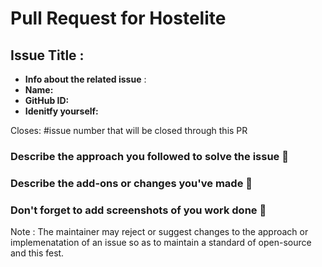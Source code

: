 # Pull Request for Hostelite

## Issue Title : <!-- Enter the issue title here -->

- **Info about the related issue** : <!-- What's the goal of the project -->
- **Name:** <!--Mention Your name-->
- **GitHub ID:** <!-- Mention your GitHub ID -->
- **Idenitfy yourself:** <!-- Mention your role as hacktoberfest 2022 contributor -->


<!-- Mention the following details and these are mandatory -->

Closes: #issue number that will be closed through this PR

### Describe the approach you followed to solve the issue 🤔
### Describe the add-ons or changes you've made 📃
### Don't forget to add screenshots of you work done 📸

Note : The maintainer may reject or suggest changes to the approach or implemenatation of an issue so as to maintain a standard of open-source and this fest.
